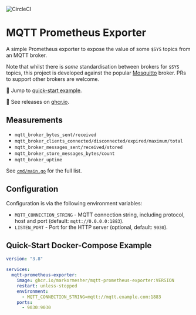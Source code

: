 ![CircleCI](https://img.shields.io/circleci/build/github/markormesher/mqtt-prometheus-exporter)

# MQTT Prometheus Exporter

A simple Prometheus exporter to expose the value of some `$SYS` topics from an MQTT broker.

Note that whilst there is _some_ standardisation between brokers for `$SYS` topics, this project is developed against the popular [Mosquitto](https://mosquitto.org) broker. PRs to support other brokers are welcome.

:rocket: Jump to [quick-start example](#quick-start-docker-compose-example).

:whale: See releases on [ghcr.io](https://ghcr.io/markormesher/mqtt-prometheus-exporter).

## Measurements

- `mqtt_broker_bytes_sent/received`
- `mqtt_broker_clients_connected/disconnected/expired/maximum/total`
- `mqtt_broker_messages_sent/received/stored`
- `mqtt_broker_store_messages_bytes/count`
- `mqtt_broker_uptime`

See [`cmd/main.go`](./cmd/main.go) for the full list.

## Configuration

Configuration is via the following environment variables:

- `MQTT_CONNECTION_STRING` - MQTT connection string, including protocol, host and port (default: `mqtt://0.0.0.0:1883`).
- `LISTEN_PORT` - Port for the HTTP server (optional, default: `9030`).

## Quick-Start Docker-Compose Example

```yaml
version: "3.8"

services:
  mqtt-prometheus-exporter:
    image: ghcr.io/markormesher/mqtt-prometheus-exporter:VERSION
    restart: unless-stopped
    environment:
      - MQTT_CONNECTION_STRING=mqtt://mqtt.example.com:1883
    ports:
      - 9030:9030
```
